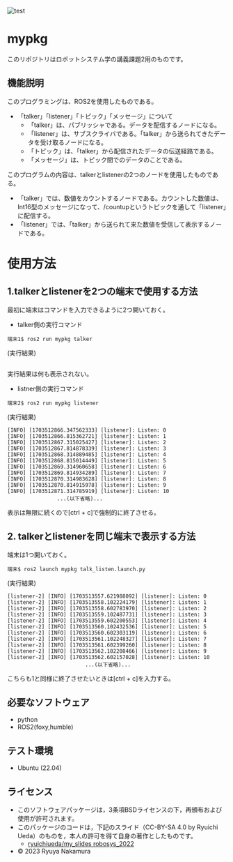 ![test](https://github.com/ryuyanakamura2022/robosys2023_ROS2_mypkg/actions/workflows/test.yml/badge.svg)

# mypkg
このリポジトリはロボットシステム学の講義課題2用のものです。

## 機能説明
このプログラミングは、ROS2を使用したものである。
* 「talker」「listener」「トピック」「メッセージ」について
  * 「talker」は、パブリッシャである。データを配信するノードになる。
  * 「listener」は、サブスクライバである。「talker」から送られてきたデータを受け取るノードになる。
  * 「トピック」は、「talker」から配信されたデータの伝送経路である。
  * 「メッセージ」は、トピック間でのデータのことである。

このプログラムの内容は、talkerとlistenerの2つのノードを使用したものである。
* 「talker」では、数値をカウントするノードである。カウントした数値は、Int16型のメッセージになって、/countupというトピックを通して「listener」に配信する。
* 「listener」では、「talker」から送られて来た数値を受信して表示するノードである。

# 使用方法
## 1.talkerとlistenerを2つの端末で使用する方法
最初に端末はコマンドを入力できるように2つ開いておく。

* talker側の実行コマンド
```
端末1$ ros2 run mypkg talker
```
(実行結果)
```
```
実行結果は何も表示されない。

* listner側の実行コマンド
```
端末2$ ros2 run mypkg listener
```
(実行結果)
```
[INFO] [1703512866.347562333] [listener]: Listen: 0
[INFO] [1703512866.815362721] [listener]: Listen: 1
[INFO] [1703512867.315025427] [listener]: Listen: 2
[INFO] [1703512867.814878339] [listener]: Listen: 3
[INFO] [1703512868.314889485] [listener]: Listen: 4
[INFO] [1703512868.815014449] [listener]: Listen: 5
[INFO] [1703512869.314960658] [listener]: Listen: 6
[INFO] [1703512869.814934289] [listener]: Listen: 7
[INFO] [1703512870.314983628] [listener]: Listen: 8
[INFO] [1703512870.814915978] [listener]: Listen: 9
[INFO] [1703512871.314785919] [listener]: Listen: 10
                ...(以下省略)...
```
表示は無限に続くので[ctrl + c]で強制的に終了させる。

## 2. talkerとlistenerを同じ端末で表示する方法
端末は1つ開いておく。

```
端末$ ros2 launch mypkg talk_listen.launch.py
```
(実行結果)
```
[listener-2] [INFO] [1703513557.621988092] [listener]: Listen: 0
[listener-2] [INFO] [1703513558.102224179] [listener]: Listen: 1
[listener-2] [INFO] [1703513558.602783970] [listener]: Listen: 2
[listener-2] [INFO] [1703513559.102487731] [listener]: Listen: 3
[listener-2] [INFO] [1703513559.602200553] [listener]: Listen: 4
[listener-2] [INFO] [1703513560.102432536] [listener]: Listen: 5
[listener-2] [INFO] [1703513560.602303119] [listener]: Listen: 6
[listener-2] [INFO] [1703513561.102248327] [listener]: Listen: 7
[listener-2] [INFO] [1703513561.602399260] [listener]: Listen: 8
[listener-2] [INFO] [1703513562.102208466] [listener]: Listen: 9
[listener-2] [INFO] [1703513562.602157028] [listener]: Listen: 10
                         ...(以下省略)...
```
こちらも1と同様に終了させたいときは[ctrl + c]を入力する。

## 必要なソフトウェア
* python
* ROS2(foxy,humble)

## テスト環境
* Ubuntu (22.04) 

## ライセンス 
* このソフトウェアパッケージは，3条項BSDライセンスの下，再頒布および使用が許可されます。
* このパッケージのコードは，下記のスライド（CC-BY-SA 4.0 by Ryuichi Ueda）のものを，本人の許可を得て自身の著作としたものです。
  * [ryuichiueda/my_slides robosys_2022](https://github.com/ryuichiueda/my_slides/tree/master/robosys_2022)
* © 2023 Ryuya Nakamura
